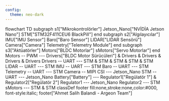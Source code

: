 ```yaml
---
config:
  theme: neo-dark
---
```

flowchart TD
 subgraph s1["Mikrokontrolörler"]
        Jetson_Nano["NVİDİA Jetson Nano"]
        STM["STM32F411CEU6 BlackPill"]
  end
 subgraph s2["Algılayıcılar"]
        IMU["IMU Sensor"]
        Baro["Baro Sensor"]
        LIDAR["LIDAR Sensörü"]
        Camera["Camera"]
        Telemetry["Telemetry Module"]
  end
 subgraph s3["Aktüatörler"]
        Motors["BLDC Motorlar"]
        sMotors["Servo Motorlar"]
  end
    Motors -- PWM --- Drivers["BLDC Motor Sürücüleri"] & Drivers & Drivers & Drivers & Drivers
    Drivers -- UART --- STM & STM & STM & STM & STM
    LIDAR -- UART --- STM
    IMU -- UART --- STM
    Baro -- UART --- STM
    Telemetry -- UART --- STM
    Camera -- MIPI CSI --- Jetson_Nano
    STM -- UART --- Jetson_Nano
    Battery["Battery"] --- Regulator1["Regülatör 1"] & Regulator2["Regülatör 2"]
    Regulator1 --- Jetson_Nano
    Regulator2 --- STM
    sMotors --- STM & STM
classDef footer fill:none,stroke:none,color:#000, font-style:italic;
footer["Ahmet Salih Balandi - Argeon Team"]
